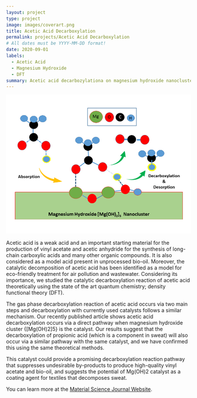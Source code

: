 ```yaml
---
layout: project
type: project
image: images/coverart.png
title: Acetic Acid Decarboxylation
permalink: projects/Acetic Acid Decarboxylation
# All dates must be YYYY-MM-DD format!
date: 2020-09-01
labels:
  - Acetic Acid
  - Magnesium Hydroxide
  - DFT
summary: Acetic acid decarbozylationa on magnesium hydroxide nanoclusters using the density functional theory.
---
```


<img class="ui medium right floated rounded image" src="/images/coverart.png">

Acetic acid is a weak acid and an important starting material for the production of vinyl acetate and acetic anhydride for the synthesis of long-chain carboxylic acids and many other organic compounds. It is also considered as a model acid present in unprocessed bio-oil. Moreover, the catalytic decomposition of acetic acid has been identified as a model for eco-friendly treatment for air pollution and wastewater. Considering its importance, we studied the catalytic decarboxylation reaction of acetic acid theoretically using the state of the art quantum chemistry; density functional theory (DFT).

The gas phase decarboxylation reaction of acetic acid occurs via two main steps and decarboxylation with currently used catalysts follows a similar mechanism.  Our recently published article  shows acetic acid decarboxylation occurs via a direct pathway when magnesium hydroxide cluster {[Mg(OH)2]5} is the catalyst. Our results suggest  that the decarboxylation of propionic acid (which is a component in sweat) will also occur via  a similar pathway with the same catalyst, and  we have confirmed this using the same theoretical methods.

This catalyst could provide a promising decarboxylation reaction pathway that suppresses undesirable by-products to produce high-quality vinyl acetate and bio-oil, and suggests the potential of Mg(OH)2 catalyst as a coating agent for textiles that decomposes sweat.




You can learn more at the [Material Science Journal Website](https://doi.org/10.1007/s10853-020-05196-z).



